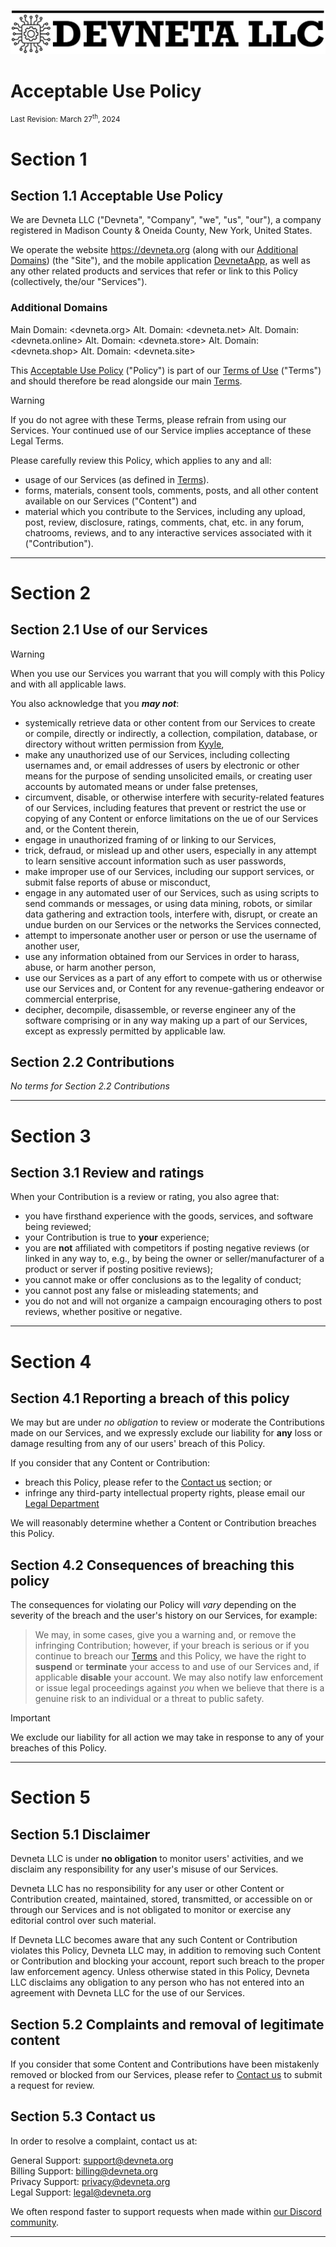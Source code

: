 ![Devneta LLC Banner](/main/assets/png/blackbanner.png)


# Acceptable Use Policy
<small>Last Revision: March 27<sup>th</sup>, 2024</small> <br />

# Section 1

## Section 1.1 Acceptable Use Policy
We are Devneta LLC ("Devneta", "Company", "we", "us", "our"), a company registered in Madison County & Oneida County, New York, United States. <br />

We operate the website https://devneta.org (along with our [Additional Domains](#additional-domains)) (the "Site"), and the mobile application [DevnetaApp](#acceptable-use-policy), as well as any other related products and services that refer or link to this Policy (collectively, the/our "Services"). <br />

### Additional Domains

Main Domain: <devneta.org>
Alt. Domain: <devneta.net>
Alt. Domain: <devneta.online>
Alt. Domain: <devneta.store>
Alt. Domain: <devneta.shop>
Alt. Domain: <devneta.site>

This [Acceptable Use Policy](#section-11-acceptable-use-policy) ("Policy") is part of our [Terms of Use](/main/policy/consumer/terms-of-use.md) ("Terms") and should therefore be read alongside our main [Terms](/main/policy/consumer/terms-of-use.md). <br />

> [!WARNING]
> If you do not agree with these Terms, please refrain from using our Services. Your continued use of our Service implies acceptance of these Legal Terms. <br />

Please carefully review this Policy, which applies to any and all:
   + usage of our Services (as defined in [Terms](/main/policy/consumer/terms-of-use.md)).
   + forms, materials, consent tools, comments, posts, and all other content available on our Services ("Content") and
   + material which you contribute to the Services, including any upload, post, review, disclosure, ratings, comments, chat, etc. in any forum, chatrooms, reviews, and to any interactive services associated with it ("Contribution"). <br />


---

# Section 2

## Section 2.1 Use of our Services

> [!WARNING]
> When you use our Services you warrant that you will comply with this Policy and with all applicable laws. <br />

You also acknowledge that you **_may not_**:
   + systemically retrieve data or other content from our Services to create or compile, directly or indirectly, a collection, compilation, database, or directory without written permission from [Kyyle](mailto:kgarrow@devneta.org), 
   + make any unauthorized use of our Services, including collecting usernames and, or email addresses of users by electronic or other means for the purpose of sending unsolicited emails, or creating user accounts by automated means or under false pretenses,
   + circumvent, disable, or otherwise interfere with security-related features of our Services, including features that prevent or restrict the use or copying of any Content or enforce limitations on the ue of our Services and, or the Content therein,
   + engage in unauthorized framing of or linking to our Services,
   + trick, defraud, or mislead up and other users, especially in any attempt to learn sensitive account information such as user passwords,
   + make improper use of our Services, including our support services, or submit false reports of abuse or misconduct,
   + engage in any automated user of our Services, such as using scripts to send commands or messages, or using data mining, robots, or similar data gathering and extraction tools,
   interfere with, disrupt, or create an undue burden on our Services or the networks the Services connected,
   + attempt to impersonate another user or person or use the username of another user,
   + use any information obtained from our Services in order to harass, abuse, or harm another person,
   + use our Services as a part of any effort to compete with us or otherwise use our Services and, or Content for any revenue-gathering endeavor or commercial enterprise,
   + decipher, decompile, disassemble, or reverse engineer any of the software comprising or in any way making up a part of our Services, except as expressly permitted by applicable law.

## Section 2.2 Contributions

_No terms for Section 2.2 Contributions_

---

# Section 3

## Section 3.1 Review and ratings

When your Contribution is a review or rating, you also agree that: <br />
   + you have firsthand experience with the goods, services, and software being reviewed; <br />
   + your Contribution is true to **your** experience; <br />
   + you are **not** affiliated with competitors if posting negative reviews (or linked in any way to, e.g., by being the owner or seller/manufacturer of a product or server if posting positive reviews); <br />
   + you cannot make or offer conclusions as to the legality of conduct; <br />
   + you cannot post any false or misleading statements; and <br />
   + you do not and will not organize a campaign encouraging others to post reviews, whether positive or negative. <br />

---

# Section 4

## Section 4.1 Reporting a breach of this policy

We may but are under _no obligation_ to review or moderate the Contributions made on our Services, and we expressly exclude our liability for **any** loss or damage resulting from any of our users' breach of this Policy. <br />

If you consider that any Content or Contribution: <br />
   + breach this Policy, please refer to the [Contact us](#section-53-contact-us) section; or <br />
   + infringe any third-party intellectual property rights, please email our [Legal Department](mailto:legal@devneta.org) <br />

We will reasonably determine whether a Content or Contribution breaches this Policy. <br />

## Section 4.2 Consequences of breaching this policy

The consequences for violating our Policy will _vary_ depending on the severity of the breach and the user's history on our Services, for example:

> We may, in some cases, give you a warning and, or remove the infringing Contribution; however, if your breach is serious or if you continue to breach our [Terms](/src/policy/terms-of-use.md) and this Policy, we have the right to **suspend** or **terminate** your access to and use of our Services and, if applicable **disable** your account. We may also notify law enforcement or issue legal proceedings against _you_ when we believe that there is a genuine risk to an individual or a threat to public safety. <br />

> [!IMPORTANT]
> We exclude our liability for all action we may take in response to any of your breaches of this Policy.


---

# Section 5

## Section 5.1 Disclaimer

Devneta LLC is under **no obligation** to monitor users' activities, and we disclaim any responsibility for any user's misuse of our Services. <br />

Devneta LLC has no responsibility for any user or other Content or Contribution created, maintained, stored, transmitted, or accessible on or through our Services and is not obligated to monitor or exercise any editorial control over such material. <br />

If Devneta LLC becomes aware that any such Content or Contribution violates this Policy, Devneta LLC may, in addition to removing such Content or Contribution and blocking your account, report such breach to the proper law enforcement agency. Unless otherwise stated in this Policy, Devneta LLC disclaims any obligation to any person who has not entered into an agreement with Devneta LLC for the use of our Services. <br />

## Section 5.2 Complaints and removal of legitimate content

If you consider that some Content and Contributions have been mistakenly removed or blocked from our Services, please refer to [Contact us](#section-53-contact-us) to submit a request for review.

## Section 5.3 Contact us

In order to resolve a complaint, contact us at: <br />

General Support: <support@devneta.org> <br />
Billing Support: <billing@devneta.org> <br />
Privacy Support: <privacy@devneta.org> <br />
Legal Support: <legal@devneta.org> <br />

We often respond faster to support requests when made within [our Discord community](https://discord.devneta.org). <br />




---
